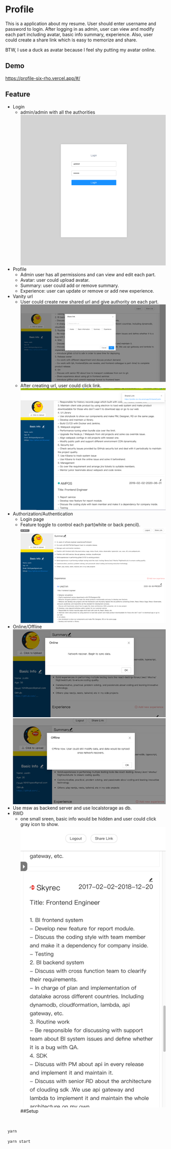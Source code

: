 # Profile

This is a application about my resume. User should enter username and password to login.
After logging in as admin, user can view and modify each part including avatar, basic info
summary, experience. Also, user could create a share link which is easy to memorize and share.

BTW, I use a duck as avatar because I feel shy putting my avatar online.

## Demo

https://profile-six-rho.vercel.app/#/

## Feature

- Login
  - admin/admin with all the authorities
    ![image](./img/login.png)
- Profile
  - Admin user has all permissions and can view and edit each part.
  - Avatar: user could upload avatar.
  - Summary: user could add or remove summary.
  - Experience: user can update or remove or add new experience.
- Vanity url
  - User could create new shared url and give authority on each part.
    ![image](./img/shareLinkModal.png)
  - After creating url, user could click link.
    ![image](./img/sharedlink.png)
- Authorization/Authentication
  - Login page
  - Feature toggle to control each part(white or back pencil).
    ![image](./img/featureToggle.png)
- Online/Offline  
  ![image](./img/online.png)
  ![image](./img/offline.png)
- Use msw as backend server and use localstorage as db.
- RWD
  - one small sreen, basic info would be hidden and user could click gray icon to show.
    ![image](./img/rwd.png)
    ##Setup

```shell


 yarn

 yarn start
```
